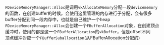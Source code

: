 `FDeviceMemoryManager::Alloc`是调用`vkAllocateMemory`分配一段`devicememory`的函数，在创建buffer的时候，会使用这里管理的内存进行子分配，会有很多buffer分配到同一段内存中，也就是自己维护一个heap  
`FDeviceMemoryManager::Alloc`会创建一个`FBufferAllocation`对象，在创建顶点缓冲时，使用的都是这一个`FBufferAllocation`的`vkBuffer`，但是offset不同  
顶点缓冲对应一个`FBufferSuballocation`(从FBufferAllocation分配的)